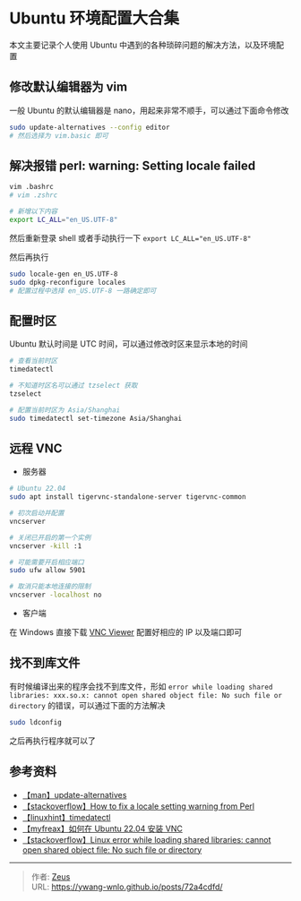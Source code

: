 # Ubuntu 环境配置大合集


本文主要记录个人使用 Ubuntu 中遇到的各种琐碎问题的解决方法，以及环境配置

## 修改默认编辑器为 vim

一般 Ubuntu 的默认编辑器是 nano，用起来非常不顺手，可以通过下面命令修改

```bash
sudo update-alternatives --config editor
# 然后选择为 vim.basic 即可
```

## 解决报错 perl: warning: Setting locale failed

```bash
vim .bashrc
# vim .zshrc

# 新增以下内容
export LC_ALL="en_US.UTF-8"
```

然后重新登录 shell 或者手动执行一下 `export LC_ALL="en_US.UTF-8"`

然后再执行

```bash
sudo locale-gen en_US.UTF-8
sudo dpkg-reconfigure locales
# 配置过程中选择 en_US.UTF-8 一路确定即可
```

## 配置时区

Ubuntu 默认时间是 UTC 时间，可以通过修改时区来显示本地的时间

```bash
# 查看当前时区
timedatectl

# 不知道时区名可以通过 tzselect 获取
tzselect

# 配置当前时区为 Asia/Shanghai
sudo timedatectl set-timezone Asia/Shanghai
```

## 远程 VNC

- 服务器

```bash
# Ubuntu 22.04
sudo apt install tigervnc-standalone-server tigervnc-common

# 初次启动并配置
vncserver

# 关闭已开启的第一个实例
vncserver -kill :1

# 可能需要开启相应端口
sudo ufw allow 5901

# 取消只能本地连接的限制
vncserver -localhost no
```

- 客户端

在 Windows 直接下载 [VNC Viewer](https://www.realvnc.com/en/connect/download/viewer/) 配置好相应的 IP 以及端口即可

## 找不到库文件

有时候编译出来的程序会找不到库文件，形如 `error while loading shared libraries: xxx.so.x: cannot open shared object file: No such file or directory` 的错误，可以通过下面的方法解决

```bash
sudo ldconfig
```

之后再执行程序就可以了

## 参考资料

- [【man】update-alternatives](https://man7.org/linux/man-pages/man1/update-alternatives.1.html)
- [【stackoverflow】How to fix a locale setting warning from Perl](https://stackoverflow.com/questions/2499794/how-to-fix-a-locale-setting-warning-from-perl)
- [【linuxhint】timedatectl](https://linuxhint.com/how-to-use-timedatectl-ubuntu/)
- [【myfreax】如何在 Ubuntu 22.04 安装 VNC](https://www.myfreax.com/how-to-install-and-configure-vnc-on-ubuntu-22-04/)
- [【stackoverflow】Linux error while loading shared libraries: cannot open shared object file: No such file or directory](https://stackoverflow.com/questions/480764)


---

> 作者: [Zeus](https://github.com/ywang-wnlo)  
> URL: https://ywang-wnlo.github.io/posts/72a4cdfd/  

